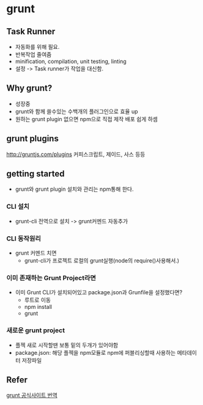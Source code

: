 # grunt

## Task Runner
- 자동화를 위해 필요.
- 반복작업 줄여줌
- minification, compilation, unit testing, linting
- 설정 -> Task runner가 작업을 대신함.

## Why grunt?
- 성장중
- grunt와 함께 쓸수있는 수백개의 플러그인으로 효율 up
- 원하는 grunt plugin 없으면 npm으로 직접 제작 배포 쉽게 하셈

## grunt plugins
http://gruntjs.com/plugins
커피스크립트, 제이드, 사스 등등

## getting started
- grunt와 grunt plugin 설치와 관리는 npm통해 한다.

### CLI 설치
- grunt-cli 전역으로 설치 -> grunt커멘드 자동추가

### CLI 동작원리
- grunt 커멘드 치면 
    + grunt-cli가 프로젝트 로컬의 grunt실행(node의 require()사용해서.)

### 이미 존재하는 Grunt Project라면
- 이미 Grunt CLI가 설치되어있고 package.json과 Grunfile을 설정했다면?
    + 루트로 이동
    + npm install
    + grunt

### 새로운 grunt project
- 플젝 새로 시작할땐 보통 밑의 두개가 있어야함
- package.json: 해당 플젝을 npm모듈로 npm에 퍼블리싱할때 사용하는 메타데이터 저장파일



## Refer
[grunt 공식사이트 번역](http://gruntjs-kr.herokuapp.com/)